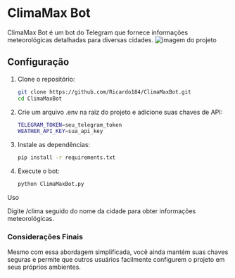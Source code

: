 # ClimaMax Bot

ClimaMax Bot é um bot do Telegram que fornece informações meteorológicas detalhadas para diversas cidades.
![imagem do projeto](https://raw.githubusercontent.com/Ricardo184/ClimaMaxBot/main/Imagem.jpg)

## Configuração

1. Clone o repositório:

   ```bash
   git clone https://github.com/Ricardo184/ClimaMaxBot.git
   cd ClimaMaxBot
1. Crie um arquivo .env na raiz do projeto e adicione suas chaves de API:
   ```bash
   TELEGRAM_TOKEN=seu_telegram_token
   WEATHER_API_KEY=sua_api_key
2. Instale as dependências:
   ```bash
   pip install -r requirements.txt
3. Execute o bot:
   ```bash
   python ClimaMaxBot.py
Uso

  Digite /clima seguido do nome da cidade para obter informações meteorológicas.
  
### Considerações Finais

Mesmo com essa abordagem simplificada, você ainda mantém suas chaves seguras e permite que outros usuários facilmente configurem o projeto em seus próprios ambientes.
